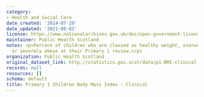 ```yaml
---
category:
- Health and Social Care
date_created: '2014-07-29'
date_updated: '2021-09-03'
license: https://www.nationalarchives.gov.uk/doc/open-government-licence/version/3/
maintainer: Public Health Scotland
notes: <p>Percent of children who are classed as healthy weight, overweight, obese
  or severely obese at their Primary 1 review.</p>
organization: Public Health Scotland
original_dataset_link: http://statistics.gov.scot/data/p1-BMI-clinical
records: null
resources: []
schema: default
title: Primary 1 Children Body Mass Index - Clinical
---
```

